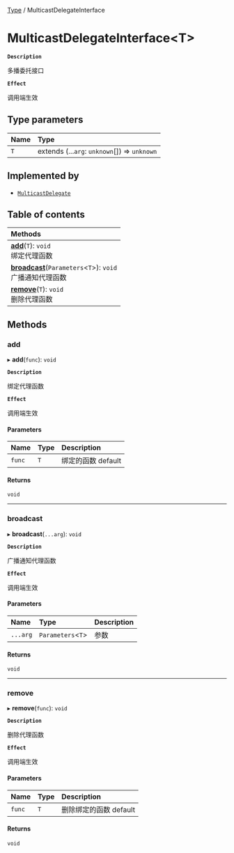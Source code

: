 [Type](../modules/Type.Type.md) / MulticastDelegateInterface

# MulticastDelegateInterface<T\> <Badge type="tip" text="Interface" />

**`Description`**

多播委托接口

**`Effect`**

调用端生效

## Type parameters

| Name | Type                                         |
| :--- | :------------------------------------------- |
| `T`  | extends (...`arg`: `unknown`[]) => `unknown` |

## Implemented by

- [`MulticastDelegate`](../classes/Type.Type.MulticastDelegate.md)

## Table of contents

| Methods                                                                                                              |
| :------------------------------------------------------------------------------------------------------------------- |
| **[add](Type.Type.MulticastDelegateInterface.md#add)**(`T`): `void` <br> 绑定代理函数                                |
| **[broadcast](Type.Type.MulticastDelegateInterface.md#broadcast)**(`Parameters`<`T`\>): `void` <br> 广播通知代理函数 |
| **[remove](Type.Type.MulticastDelegateInterface.md#remove)**(`T`): `void` <br> 删除代理函数                          |

## Methods

### add

▸ **add**(`func`): `void`

**`Description`**

绑定代理函数

**`Effect`**

调用端生效

#### Parameters

| Name   | Type | Description        |
| :----- | :--- | :----------------- |
| `func` | `T`  | 绑定的函数 default |

#### Returns

`void`

---

### broadcast

▸ **broadcast**(`...arg`): `void`

**`Description`**

广播通知代理函数

**`Effect`**

调用端生效

#### Parameters

| Name     | Type               | Description |
| :------- | :----------------- | :---------- |
| `...arg` | `Parameters`<`T`\> | 参数        |

#### Returns

`void`

---

### remove

▸ **remove**(`func`): `void`

**`Description`**

删除代理函数

**`Effect`**

调用端生效

#### Parameters

| Name   | Type | Description            |
| :----- | :--- | :--------------------- |
| `func` | `T`  | 删除绑定的函数 default |

#### Returns

`void`
